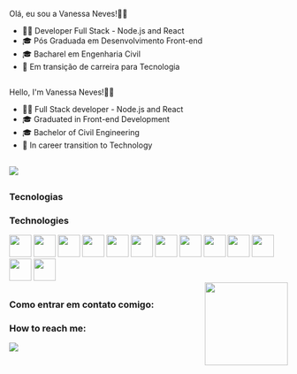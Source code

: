 <div style="display: inline_block">

 Olá, eu sou a Vanessa Neves!👩‍🦰 

- 👩‍💻 Developer Full Stack - Node.js and React
- 🎓 Pós Graduada em Desenvolvimento Front-end
- 🎓 Bacharel em Engenharia Civil
- 🔁 Em transição de carreira para Tecnologia

##
 Hello, I'm Vanessa Neves!👩‍🦰 

- 👩‍💻 Full Stack developer - Node.js and React
- 🎓 Graduated in Front-end Development
- 🎓 Bachelor of Civil Engineering
- 🔁 In career transition to Technology
</div>

##

<picture>
<source 
  srcset="https://github-readme-stats.vercel.app/api?username=vanessaneves-dev&show_icons=true&theme=material-palenight"
  media="(prefers-color-scheme: dark)"
/>
<source
  srcset="https://github-readme-stats.vercel.app/api?username=vanessaneves-dev&show_icons=true"
  media="(prefers-color-scheme: light), (prefers-color-scheme: no-preference)"
/>
<img src="https://github-readme-stats.vercel.app/api?username=vanessaneves-dev&show_icons=true" />
</picture>


##

  <h3> Tecnologias </h3>
  <h3> Technologies </h3>
    
  <div style="display: inline_block">  
            <img src="https://cdn.jsdelivr.net/gh/devicons/devicon/icons/html5/html5-plain.svg" width="40" height="40" />  
            <img src="https://cdn.jsdelivr.net/gh/devicons/devicon/icons/css3/css3-plain.svg" width="40" height="40" />     
            <img src="https://cdn.jsdelivr.net/gh/devicons/devicon/icons/javascript/javascript-plain.svg" width="40" height="40" />     
            <img src="https://cdn.jsdelivr.net/gh/devicons/devicon/icons/nodejs/nodejs-plain.svg "width="40" height="40" /> 
            <img src="https://cdn.jsdelivr.net/gh/devicons/devicon/icons/express/express-plain.svg "width="40" height="40" />
            <img src="https://cdn.jsdelivr.net/gh/devicons/devicon/icons/react/react-original.svg" width="40" height="40" />
            <img src="https://cdn.jsdelivr.net/gh/devicons/devicon/icons/sass/sass-original.svg" width="40" height="40"/>
            <img src="https://cdn.jsdelivr.net/gh/devicons/devicon/icons/bootstrap/bootstrap-original.svg" width="40" height="40"/>       
            <img src="https://cdn.jsdelivr.net/gh/devicons/devicon/icons/tailwindcss/tailwindcss-plain.svg "width="40" height="40" />  
            <img src="https://cdn.jsdelivr.net/gh/devicons/devicon/icons/mysql/mysql-original.svg "width="40" height="40" />
            <img src="https://cdn.jsdelivr.net/gh/devicons/devicon/icons/mongodb/mongodb-original.svg "width="40" height="40" />
            <img src="https://cdn.jsdelivr.net/gh/devicons/devicon/icons/canva/canva-original.svg "width="40" height="40" />
            <img src="https://cdn.jsdelivr.net/gh/devicons/devicon/icons/figma/figma-original.svg "width="40" height="40" />
       </div>
  
<img align="right" src="https://media.discordapp.net/attachments/1019327557184798753/1019329729737801768/6t9slj.gif" width="150" height="150"/> 
  
  ##
  
  <h3> Como entrar em contato comigo:</h3>
  <h3> How to reach me:</h3>
  <div style="display: inline_block">    
<a href="https://www.linkedin.com/in/vanessa-neves-ba793624b" target="_blank"><img src="https://img.shields.io/badge/-LinkedIn-%230077B5?style=for-the-badge&logo=linkedin&logoColor=white" target="_blank"></a>   
 </div>
  
